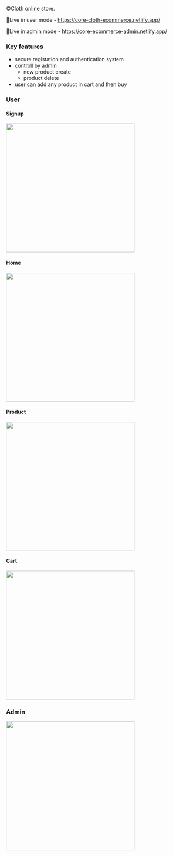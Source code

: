 ©Cloth online store. 

🚀Live in user mode - https://core-cloth-ecommerce.netlify.app/

🚀Live in admin mode - https://core-ecommerce-admin.netlify.app/


### Key features
- secure registation and authentication system
- controll by admin
    - new product create
    - product delete
- user can add any product in cart and then buy


### User
#### Signup
  <img style="display:block;width:350px" src="https://res.cloudinary.com/dxs9u7pqc/image/upload/v1720015934/personal/qinwojy2e4nh97hch58a.png" />  

#### Home
<img style="display:block;width:350px" src="https://res.cloudinary.com/dxs9u7pqc/image/upload/v1720015868/personal/alqptsphzedlxrv8owly.png" />

#### Product
<img style="display:block;width:350px" src="https://res.cloudinary.com/dxs9u7pqc/image/upload/v1720015866/personal/ufxzzz2uxkimhunqjeli.png" />


#### Cart
<img style="display:block;width:350px" src="https://res.cloudinary.com/dxs9u7pqc/image/upload/v1720015866/personal/nbapncvjme4y97hf2e89.png" />

### Admin

<img style="display:block;width:350px" src="https://res.cloudinary.com/dxs9u7pqc/image/upload/v1720015866/personal/ywrvt6x6wrno57bxo8mr.png" />



